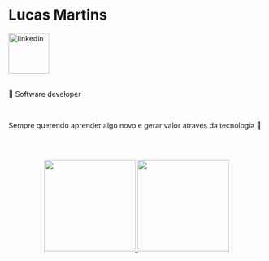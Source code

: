 
<div dsplay="inline-block">
 
 <h1 align="left">Lucas Martins</h1> 
  <a href="https://www.linkedin.com/in/lucas-martins-30823017b/">
    <img width="80px" src="https://upload.wikimedia.org/wikipedia/commons/thumb/0/01/LinkedIn_Logo.svg/1200px-LinkedIn_Logo.svg.png" alt="linkedin" style="vertical-align:top;">
  </a>
</div>

</br>

<div display="inline-block">
 <p align="left">🤿 Software developer</p>
</div>

</br>

Sempre querendo aprender algo novo e gerar valor através da tecnologia 👋

</br>

##
<p align="center">
<a href="https://github.com/lucasmv2205">
<!--  [![Lucas Martins github stats](https://github-readme-stats.vercel.app/api?username=lucasmv2205&theme=dark&show_icons=true&count_private=true)] -->
  <img height="180em" src="https://github-readme-stats.vercel.app/api?username=lucasmv2205&theme=dark&show_icons=true&count_private=true"/>
  <img height="180em" src="https://github-readme-stats-eight-theta.vercel.app/api/top-langs/?username=lucasmv2205&layout=compact&langs_count=8&theme=dark"/>
</a>
</p>
